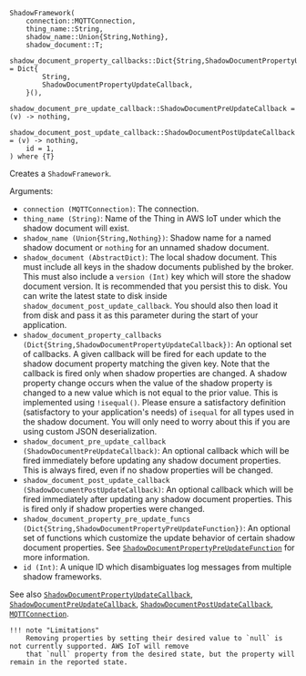 ```
ShadowFramework(
    connection::MQTTConnection,
    thing_name::String,
    shadow_name::Union{String,Nothing},
    shadow_document::T;
    shadow_document_property_callbacks::Dict{String,ShadowDocumentPropertyUpdateCallback} = Dict{
        String,
        ShadowDocumentPropertyUpdateCallback,
    }(),
    shadow_document_pre_update_callback::ShadowDocumentPreUpdateCallback = (v) -> nothing,
    shadow_document_post_update_callback::ShadowDocumentPostUpdateCallback = (v) -> nothing,
    id = 1,
) where {T}
```

Creates a `ShadowFramework`.

Arguments:

  * `connection (MQTTConnection)`: The connection.
  * `thing_name (String)`: Name of the Thing in AWS IoT under which the shadow document will exist.
  * `shadow_name (Union{String,Nothing})`: Shadow name for a named shadow document or `nothing` for an unnamed shadow document.
  * `shadow_document (AbstractDict)`: The local shadow document. This must include all keys in the shadow documents published by the broker. This must also include a `version (Int)` key which will store the shadow document version. It is recommended that you persist this to disk. You can write the latest state to disk inside `shadow_document_post_update_callback`. You should also then load it from disk and pass it as this parameter during the start of your application.
  * `shadow_document_property_callbacks (Dict{String,ShadowDocumentPropertyUpdateCallback})`: An optional set of callbacks. A given callback will be fired for each update to the shadow document property matching the given key. Note that the callback is fired only when shadow properties are changed. A shadow property change occurs when the value of the shadow property is changed to a new value which is not equal to the prior value. This is implemented using `!isequal()`. Please ensure a satisfactory definition (satisfactory to your application's needs) of `isequal` for all types used in the shadow document. You will only need to worry about this if you are using custom JSON deserialization.
  * `shadow_document_pre_update_callback (ShadowDocumentPreUpdateCallback)`: An optional callback which will be fired immediately before updating any shadow document properties. This is always fired, even if no shadow properties will be changed.
  * `shadow_document_post_update_callback (ShadowDocumentPostUpdateCallback)`: An optional callback which will be fired immediately after updating any shadow document properties. This is fired only if shadow properties were changed.
  * `shadow_document_property_pre_update_funcs (Dict{String,ShadowDocumentPropertyPreUpdateFunction})`: An optional set of functions which customize the update behavior of certain shadow document properties. See [`ShadowDocumentPropertyPreUpdateFunction`](@ref) for more information.
  * `id (Int)`: A unique ID which disambiguates log messages from multiple shadow frameworks.

See also [`ShadowDocumentPropertyUpdateCallback`](@ref), [`ShadowDocumentPreUpdateCallback`](@ref), [`ShadowDocumentPostUpdateCallback`](@ref), [`MQTTConnection`](@ref).

```
!!! note "Limitations"
    Removing properties by setting their desired value to `null` is not currently supported. AWS IoT will remove
    that `null` property from the desired state, but the property will remain in the reported state.
```

